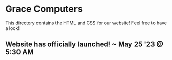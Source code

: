 # Grace Computers
This directory contains the HTML and CSS for our website! Feel free to have a look!

## Website has officially launched! ~ May 25 '23 @ 5:30 AM ##
